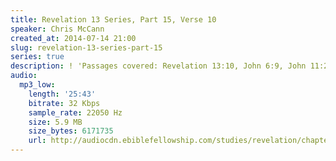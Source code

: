 ```yaml
---
title: Revelation 13 Series, Part 15, Verse 10
speaker: Chris McCann
created_at: 2014-07-14 21:00
slug: revelation-13-series-part-15
series: true
description: ! 'Passages covered: Revelation 13:10, John 6:9, John 11:21, John 15:4-7:9-10.'
audio:
  mp3_low:
    length: '25:43'
    bitrate: 32 Kbps
    sample_rate: 22050 Hz
    size: 5.9 MB
    size_bytes: 6171735
    url: http://audiocdn.ebiblefellowship.com/studies/revelation/chapter-13/2014.07.14_McCann_-_Revelation_13_Series_Part_15.mp3
---
```

